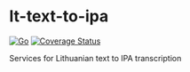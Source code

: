 # lt-text-to-ipa

[![Go](https://github.com/airenas/lt-text-to-ipa/actions/workflows/go.yml/badge.svg)](https://github.com/airenas/lt-text-to-ipa/actions/workflows/go.yml) [![Coverage Status](https://coveralls.io/repos/github/airenas/lt-text-to-ipa/badge.svg?branch=dev)](https://coveralls.io/github/airenas/lt-text-to-ipa?branch=dev)

Services for Lithuanian text to IPA transcription
